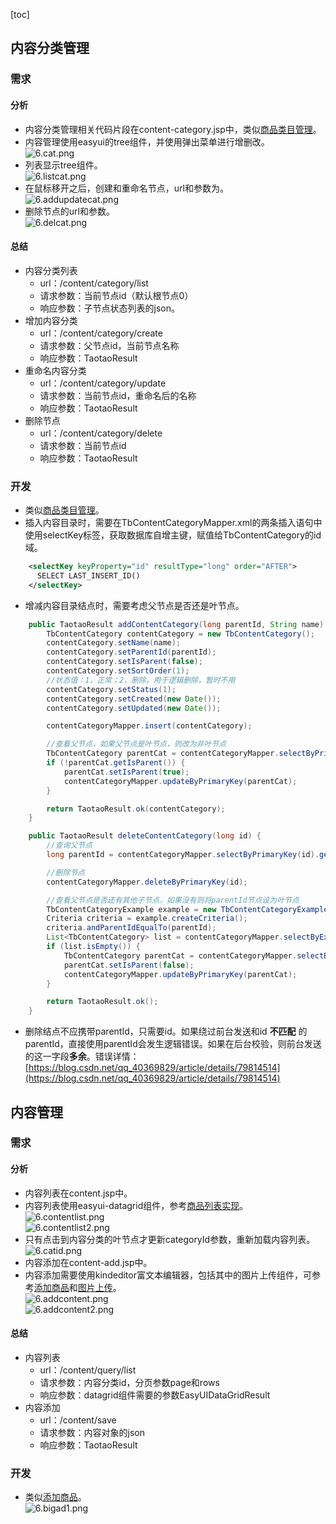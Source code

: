 [toc]
## 内容分类管理 ##
### 需求 ###
#### 分析 ####
- 内容分类管理相关代码片段在content-category.jsp中，类似[商品类目管理](https://blog.csdn.net/qq_40369829/article/details/79515291#需求)。
- 内容管理使用easyui的tree组件，并使用弹出菜单进行增删改。<br>![6.cat.png](http://img-blog.csdn.net/20180403101811652)
- 列表显示tree组件。<br>![6.listcat.png](http://img-blog.csdn.net/20180403102554337)
- 在鼠标移开之后，创建和重命名节点，url和参数为。<br>![6.addupdatecat.png](http:///img-blog.csdn.net/20180403102830318)
- 删除节点的url和参数。<br>![6.delcat.png](http://img-blog.csdn.net/20180403103047390)

#### 总结 ####
- 内容分类列表
    - url：/content/category/list
    - 请求参数：当前节点id（默认根节点0）
    - 响应参数：子节点状态列表的json。
- 增加内容分类
    - url：/content/category/create
    - 请求参数：父节点id，当前节点名称
    - 响应参数：TaotaoResult
- 重命名内容分类
    - url：/content/category/update
    - 请求参数：当前节点id，重命名后的名称
    - 响应参数：TaotaoResult
- 删除节点
    - url：/content/category/delete
    - 请求参数：当前节点id
    - 响应参数：TaotaoResult

### 开发 ###
- 类似[商品类目管理](https://blog.csdn.net/qq_40369829/article/details/79515291)。
- 插入内容目录时，需要在TbContentCategoryMapper.xml的两条插入语句中使用selectKey标签，获取数据库自增主键，赋值给TbContentCategory的id域。
```xml
    <selectKey keyProperty="id" resultType="long" order="AFTER">
      SELECT LAST_INSERT_ID()
    </selectKey>
```

- 增减内容目录结点时，需要考虑父节点是否还是叶节点。
```java
    public TaotaoResult addContentCategory(long parentId, String name) {
        TbContentCategory contentCategory = new TbContentCategory();
        contentCategory.setName(name);
        contentCategory.setParentId(parentId);
        contentCategory.setIsParent(false);
        contentCategory.setSortOrder(1);
        //状态值：1，正常；2，删除。用于逻辑删除，暂时不用
        contentCategory.setStatus(1);
        contentCategory.setCreated(new Date());
        contentCategory.setUpdated(new Date());

        contentCategoryMapper.insert(contentCategory);

        //查看父节点，如果父节点是叶节点，则改为非叶节点
        TbContentCategory parentCat = contentCategoryMapper.selectByPrimaryKey(parentId);
        if (!parentCat.getIsParent()) {
            parentCat.setIsParent(true);
            contentCategoryMapper.updateByPrimaryKey(parentCat);
        }

        return TaotaoResult.ok(contentCategory);
    }

    public TaotaoResult deleteContentCategory(long id) {
        //查询父节点
        long parentId = contentCategoryMapper.selectByPrimaryKey(id).getParentId();

        //删除节点
        contentCategoryMapper.deleteByPrimaryKey(id);

        //查看父节点是否还有其他子节点，如果没有则将parentId节点设为叶节点
        TbContentCategoryExample example = new TbContentCategoryExample();
        Criteria criteria = example.createCriteria();
        criteria.andParentIdEqualTo(parentId);
        List<TbContentCategory> list = contentCategoryMapper.selectByExample(example);
        if (list.isEmpty()) {
            TbContentCategory parentCat = contentCategoryMapper.selectByPrimaryKey(parentId);
            parentCat.setIsParent(false);
            contentCategoryMapper.updateByPrimaryKey(parentCat);
        }

        return TaotaoResult.ok();
    }
```

- 删除结点不应携带parentId，只需要id。如果绕过前台发送和id **不匹配** 的parentId，直接使用parentId会发生逻辑错误。如果在后台校验，则前台发送的这一字段**多余**。错误详情：[https://blog.csdn.net/qq_40369829/article/details/79814514](https://blog.csdn.net/qq_40369829/article/details/79814514)


## 内容管理 ##
### 需求 ###
#### 分析 ####
- 内容列表在content.jsp中。
- 内容列表使用easyui-datagrid组件，参考[商品列表实现](https://blog.csdn.net/qq_40369829/article/details/79515278)。<br>![6.contentlist.png](http://img-blog.csdn.net/20180403112010126)<br>![6.contentlist2.png](http://img-blog.csdn.net/20180403112237579)<br>
- 只有点击到内容分类的叶节点才更新categoryId参数，重新加载内容列表。![6.catid.png](http://img-blog.csdn.net/20180403112637271)
- 内容添加在content-add.jsp中。
- 内容添加需要使用kindeditor富文本编辑器，包括其中的图片上传组件，可参考[添加商品](https://blog.csdn.net/qq_40369829/article/details/79515562)和[图片上传](https://blog.csdn.net/qq_40369829/article/details/79515577)。<br>![6.addcontent.png](http:////img-blog.csdn.net/20180403114109516)<br>![6.addcontent2.png](http://img-blog.csdn.net/20180403114251683)

#### 总结 ####
- 内容列表
    - url：/content/query/list
    - 请求参数：内容分类id，分页参数page和rows
    - 响应参数：datagrid组件需要的参数EasyUIDataGridResult
- 内容添加
    - url：/content/save
    - 请求参数：内容对象的json
    - 响应参数：TaotaoResult

### 开发 ###
- 类似[添加商品](https://blog.csdn.net/qq_40369829/article/details/79515562)。<br>![6.bigad1.png](https://img-blog.csdn.net/20180403131118980)